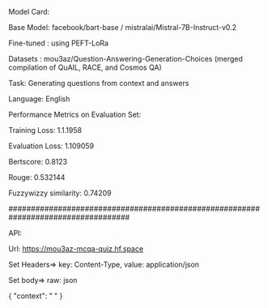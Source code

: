 Model Card:

Base Model: facebook/bart-base / mistralai/Mistral-7B-Instruct-v0.2

Fine-tuned : using PEFT-LoRa

Datasets : mou3az/Question-Answering-Generation-Choices (merged compilation of QuAIL, RACE, and Cosmos QA)

Task: Generating questions from context and answers

Language: English

Performance Metrics on Evaluation Set:

Training Loss: 1.1.1958

Evaluation Loss: 1.109059

Bertscore: 0.8123

Rouge: 0.532144

Fuzzywizzy similarity: 0.74209

###################################################################################

API: 

Url: https://mou3az-mcqa-quiz.hf.space

Set Headers=> key: Content-Type, value: application/json

Set body=> raw: json

{
    "context": " "
}
